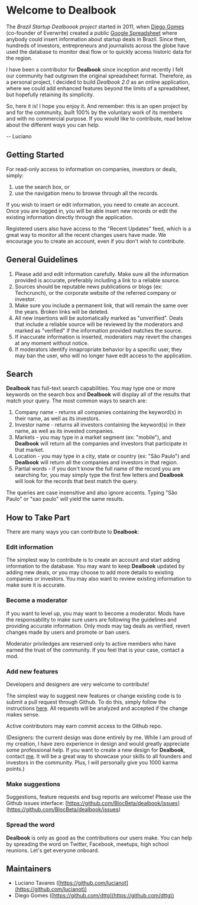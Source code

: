 Welcome to Dealbook
===================

The *Brazil Startup Dealboook project* started in 2011, when [Diego Gomes](https://twitter.com/dttg) (co-founder of Everwrite) created a public [Google Spreadsheet](https://docs.google.com/spreadsheet/ccc?key=0AtrBPNMQBfOIdEphV04yay1hTXdyZzNEYTQzTS1rRXc#gid=5) where anybody could insert information about startup deals in Brazil. Since then, hundreds of investors, entrepreneurs and journalists across the globe have used the database to monitor deal flow or to quickly access historic data for the region.

I have been a contributor for **Dealbook** since inception and recently I felt our community had outgrown the original spreadsheet format. Therefore, as a personal project, I decided to build *Dealbook 2.0* as an online application, where we could add enhanced features beyond the limits of a spreadsheet, but hopefully retaining its simplicity.

So, here it is! I hope you enjoy it. And remember: this is an open project by and for the community, built 100% by the voluntary work of its members and with no commercial purpose. If you would like to contribute, read below about the different ways you can help.

-- Luciano


Getting Started
---------------

For read-only access to information on companies, investors or deals, simply:

1. use the search box, or
2. use the navigation menu to browse through all the records.

If you wish to insert or edit information, you need to create an account. Once you are logged in, you will be able insert new records or edit the existing information directly through the application.

Registered users also have access to the "Recent Updates" feed, which is a great way to monitor all the recent changes users have made. We encourage you to create an account, even if you don't wish to contribute.


General Guidelines
------------------

1. Please add and edit information carefully. Make sure all the information provided is accurate, preferably including a link to a reliable source.
2. Sources should be reputable news publications or blogs (ex: Techcrunch), or the corporate website of the referred company or investor.
3. Make sure you include a permanent link, that will remain the same over the years. Broken links will be deleted.
4. All new insertions will be automatically marked as "unverified". Deals that include a reliable source will be reviewed by the moderators and marked as "verified" if the information provided matches the source.
5. If inaccurate information is inserted, moderators may revert the changes at any moment without notice.
6. If moderators identify innapropriate behavior by a specific user, they may ban the user, who will no longer have edit access to the application.


Search
------

**Dealbook** has full-text search capabilities. You may type one or more keywords on the search box and **Dealbook** will display all of the results that match your query. The most common ways to search are:

1. Company name - returns all companies containing the keyword(s) in their name, as well as its investors.
2. Investor name - returns all investors containing the keyword(s) in their name, as well as its invested companies.
3. Markets - you may type in a market segment (ex: "mobile"), and **Dealbook** will return all the companies and investors that participate in that market.
4. Location - you may type in a city, state or country (ex: "São Paulo") and **Dealbook** will return all the companies and investors in that region.
5. Partial words - if you don't know the full name of the record you are searching for, you may simply type the first few letters and **Dealbook** will look for the records that best match the query.

The queries are case insensitive and also ignore accents. Typing "São Paulo" or "sao paulo" will yield the same results.



How to Take Part
----------------

There are many ways you can contribute to **Dealbook**:

### Edit information

The simplest way to contribute is to create an account and start adding information to the database. You may want to keep **Dealbook** updated by adding new deals, or you may choose to add more details to existing companies or investors. You may also want to review existing information to make sure it is accurate.

### Become a moderator

If you want to level up, you may want to become a moderator. Mods have the responsability to make sure users are following the guidelines and providing accurate information. Only mods may tag deals as verified, revert changes made by users and promote or ban users.

Moderator priviledges are reserved only to active members who have earned the trust of the community. If you feel that is your case, contact a mod.

### Add new features

Developers and designers are very welcome to contribute!

The simplest way to suggest new features or change existing code is to submit a pull request through Github. To do this, simply follow the instructions [here](https://help.github.com/articles/using-pull-requests). All requests will be analyzed and accepted if the change makes sense.

Active contributors may earn commit access to the Github repo.

(Designers: the current design was done entirely by me. While I am proud of my creation, I have zero experience in design and would greatly appreciate some professional help. If you want to create a new design for **Dealbook**, contact [me](mailto:luciano@tavares.us). It will be a great way to showcase your skills to all founders and investors in the community. Plus, I will personally give you 1000 karma points.)

### Make suggestions

Suggestions, feature requests and bug reports are welcome! Please use the Github issues interface: [https://github.com/BlocBeta/dealbook/issues] (https://github.com/BlocBeta/dealbook/issues)

### Spread the word

**Dealbook** is only as good as the contributions our users make. You can help by spreading the word on Twitter, Facebook, meetups, high school reunions. Let's get everyone onboard.


Maintainers
-----------

* Luciano Tavares ([https://github.com/lucianot](https://github.com/lucianot))
* Diego Gomes ([https://github.com/dttg](https://github.com/dttg))













